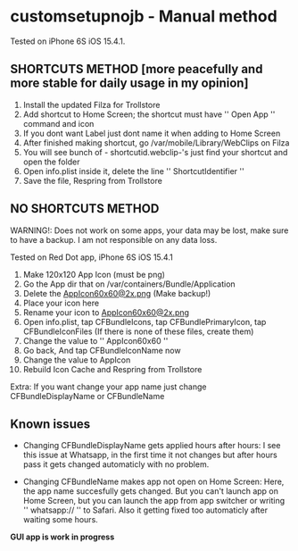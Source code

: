 # customsetupnojb - Manual method

Tested on iPhone 6S iOS 15.4.1. 

## SHORTCUTS METHOD [more peacefully and more stable for daily usage in my opinion]


1. Install the updated Filza for Trollstore
2. Add shortcut to Home Screen; the shortcut must have '' Open App '' command and icon
3. If you dont want Label just dont name it when adding to Home Screen
4. After finished making shortcut, go /var/mobile/Library/WebClips on Filza
5. You will see bunch of - shortcutid.webclip-'s just find your shortcut and open the folder
6. Open info.plist inside it, delete the line '' ShortcutIdentifier ''
7. Save the file, Respring from Trollstore





## NO SHORTCUTS METHOD

WARNING!: Does not work on some apps, your data may be lost, make sure to have a backup. I am not responsible on any data loss.



Tested on Red Dot app, iPhone 6S iOS 15.4.1



1. Make 120x120 App Icon (must be png)
2. Go the App dir that on /var/containers/Bundle/Application
3. Delete the AppIcon60x60@2x.png (Make backup!)
4. Place your icon here
5. Rename your icon to AppIcon60x60@2x.png
6. Open info.plist, tap CFBundleIcons, tap CFBundlePrimaryIcon, tap CFBundleIconFiles (If there is none of these files, create them)
7. Change the value to '' AppIcon60x60 ''
8. Go back, And tap CFBundleIconName now
9. Change the value to AppIcon
10. Rebuild Icon Cache and Respring from Trollstore

Extra: If you want change your app name just change CFBundleDisplayName or CFBundleName

## Known issues ##

- Changing CFBundleDisplayName gets applied hours after hours: I see this issue at Whatsapp, in the first time it not changes but after hours pass it gets changed automaticly with no problem.

- Changing CFBundleName makes app not open on Home Screen: Here, the app name succesfully gets changed. But you can't launch app on Home Screen, but you can launch the app from app switcher or writing '' whatsapp:// '' to Safari. Also it getting fixed too automaticly after waiting some hours.

**GUI app is work in progress**
